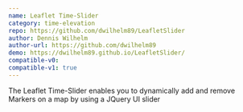 ```yaml
---
name: Leaflet Time-Slider
category: time-elevation
repo: https://github.com/dwilhelm89/LeafletSlider
author: Dennis Wilhelm
author-url: https://github.com/dwilhelm89
demo: https://dwilhelm89.github.io/LeafletSlider/
compatible-v0:
compatible-v1: true
---
```


The Leaflet Time-Slider enables you to dynamically add and remove Markers on a map by using a JQuery UI slider
